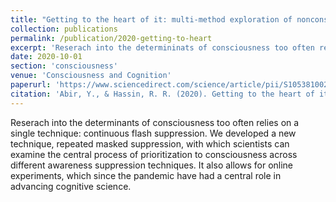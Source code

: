 ```yaml
---
title: "Getting to the heart of it: multi-method exploration of nonconscious prioritization processes"
collection: publications
permalink: /publication/2020-getting-to-heart
excerpt: 'Reserach into the determininats of consciousness too often relies on a single technique: continuous flash suppression. We developed a new technique, repeated masked suppression, with which scientists can examine the central process of prioritization to consciousness across different awareness suppression techniques. It also allows for online experiments, which since the pandemic have had a central role in advancing cognitive science.'
date: 2020-10-01
section: 'consciousness'
venue: 'Consciousness and Cognition'
paperurl: 'https://www.sciencedirect.com/science/article/pii/S1053810020300908'
citation: 'Abir, Y., & Hassin, R. R. (2020). Getting to the heart of it: multi-method exploration of nonconscious prioritization processes. Consciousness and Cognition, 85, 103005.'
---
```

Reserach into the determinants of consciousness too often relies on a single technique: continuous flash suppression. We developed a new technique, repeated masked suppression, with which scientists can examine the central process of prioritization to consciousness across different awareness suppression techniques. It also allows for online experiments, which since the pandemic have had a central role in advancing cognitive science.